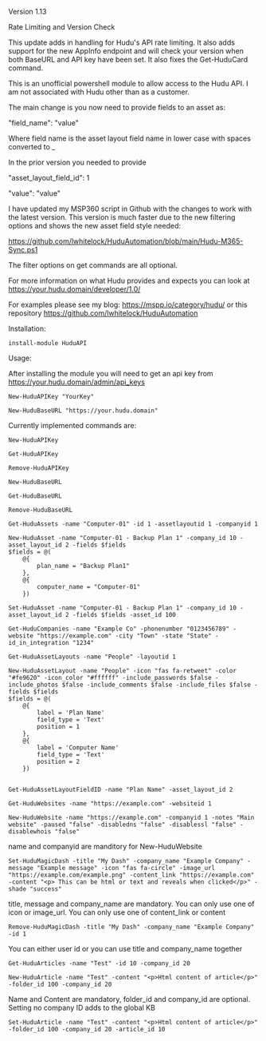 Version 1.13

Rate Limiting and Version Check

This update adds in handling for Hudu's API rate limiting. It also adds support for the new AppInfo endpoint and will check your version when both BaseURL and API key have been set. It also fixes the Get-HuduCard command.


This is an unofficial powershell module to allow access to the Hudu API. I am not associated with Hudu other than as a customer.

The main change is you now need to provide fields to an asset as:

"field_name": "value"

Where field name is the asset layout field name in lower case with spaces converted to _

In the prior version you needed to provide

"asset_layout_field_id": 1

"value": "value"

I have updated my MSP360 script in Github with the changes to work with the latest version. This version is much faster due to the new filtering options and shows the new asset field style needed:

https://github.com/lwhitelock/HuduAutomation/blob/main/Hudu-M365-Sync.ps1


The filter options on get commands are all optional.

For more information on what Hudu provides and expects you can look at https://your.hudu.domain/developer/1.0/

For examples please see my blog: https://mspp.io/category/hudu/ or this repository https://github.com/lwhitelock/HuduAutomation

Installation:

    install-module HuduAPI

Usage:

After installing the module you will need to get an api key from https://your.hudu.domain/admin/api_keys

    New-HuduAPIKey "YourKey"

    New-HuduBaseURL "https://your.hudu.domain"

Currently implemented commands are:

    New-HuduAPIKey
 
    Get-HuduAPIKey
 
    Remove-HuduAPIKey
 
    New-HuduBaseURL
 
    Get-HuduBaseURL
 
    Remove-HuduBaseURL
 
    Get-HuduAssets -name "Computer-01" -id 1 -assetlayoutid 1 -companyid 1 
    
    New-HuduAsset -name "Computer-01 - Backup Plan 1" -company_id 10 -asset_layout_id 2 -fields $fields
    $fields = @(
		@{
			plan_name = "Backup Plan1"
		},
		@{
			computer_name = "Computer-01"
		})
    
    Set-HuduAsset -name "Computer-01 - Backup Plan 1" -company_id 10 -asset_layout_id 2 -fields $fields -asset_id 100
 
    Get-HuduCompanies -name "Example Co" -phonenumber "0123456789" -website "https://example.com" -city "Town" -state "State" -id_in_integration "1234"
 
    Get-HuduAssetLayouts -name "People" -layoutid 1
    
    New-HuduAssetLayout -name "People" -icon "fas fa-retweet" -color "#fe9620" -icon_color "#ffffff" -include_passwords $false -include_photos $false -include_comments $false -include_files $false -fields $fields
    $fields = @(
		@{
			label = 'Plan Name'
			field_type = 'Text'
			position = 1
		},
		@{
			label = 'Computer Name'
			field_type = 'Text'
			position = 2
		})
	
 
    Get-HuduAssetLayoutFieldID -name "Plan Name" -asset_layout_id 2
 	
    Get-HuduWebsites -name "https://example.com" -websiteid 1
 
    New-HuduWebsite -name "https://example.com" -companyid 1 -notes "Main website" -paused "false" -disabledns "false" -disablessl "false" -disablewhois "false" 

name and companyid are manditory for New-HuduWebsite

    Set-HuduMagicDash -title "My Dash" -company_name "Example Company" -message "Example message" -icon "fas fa-circle" -image_url "https://example.com/example.png" -content_link "https://example.com" -content "<p> This can be html or text and reveals when clicked</p>" -shade "success"

title, message and company_name are mandatory. You can only use one of icon or image_url. You can only use one of content_link or content

    Remove-HuduMagicDash -title "My Dash" -company_name "Example Company" -id 1

You can either user id or you can use title and company_name together


    Get-HuduArticles -name "Test" -id 10 -company_id 20
    
    New-HuduArticle -name "Test" -content "<p>Html content of article</p>" -folder_id 100 -company_id 20
Name and Content are mandatory, folder_id and company_id are optional. Setting no company ID adds to the global KB
    
    Set-HuduArticle -name "Test" -content "<p>Html content of article</p>" -folder_id 100 -company_id 20 -article_id 10
